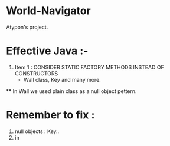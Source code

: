 # World-Navigator
Atypon's project.


# Effective Java :-
1. Item 1  :  CONSIDER STATIC FACTORY METHODS INSTEAD OF CONSTRUCTORS
	- Wall class, Key and many more.


** In Wall we used plain class as a null object pettern.




# Remember to fix : 
1. null objects : Key..
2. in  

